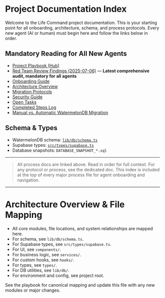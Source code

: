 # Project Documentation Index

Welcome to the Life Command project documentation. This is your starting point for all onboarding, architecture, schema, and process protocols. Every new agent (AI or human) must begin here and follow the links below in order.

## Mandatory Reading for All New Agents
- [Project Playbook (Hub)](PROJECT_PLAYBOOK.md)
- [Red Team Review Findings (2025-07-06)](RED_TEAM_REVIEW_FINDINGS_2025-07-06.md) — **Latest comprehensive audit, mandatory for all agents**
- [Onboarding Guide](ONBOARDING_GUIDE.md)
- [Architecture Overview](ARCHITECTURE_OVERVIEW.md)
- [Migration Protocols](MIGRATION_PROTOCOLS.md)
- [Security Guide](SECURITY_GUIDE.md)
- [Open Tasks](OPEN_TASKS.md)
- [Completed Steps Log](COMPLETED_STEPS_LOG.md)
- [Manual vs. Automatic WatermelonDB Migration](WATERMELONDB_MIGRATION_MANUAL_VS_AUTOMATIC.md)

## Schema & Types
- WatermelonDB schema: [`lib/db/schema.ts`](lib/db/schema.ts)
- Supabase types: [`src/types/supabase.ts`](src/types/supabase.ts)
- Database snapshots: `DATABASE_SNAPSHOT_*.sql`

---

> All process docs are linked above. Read in order for full context. For any protocol or process, see the dedicated doc. This index is included at the top of every major process file for agent onboarding and navigation.

---

# Architecture Overview & File Mapping

- All core modules, file locations, and system relationships are mapped here.
- For schema, see `lib/db/schema.ts`.
- For Supabase types, see `src/types/supabase.ts`.
- For UI, see `components/`.
- For business logic, see `services/`.
- For custom hooks, see `hooks/`.
- For types, see `types/`.
- For DB utilities, see `lib/db/`.
- For environment and config, see project root.

See the playbook for canonical mapping and update this file with any new modules or major changes.
